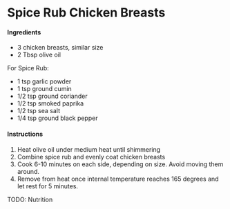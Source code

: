  # Spice Rub Chicken Breasts

#### Ingredients

- 3 chicken breasts, similar size
- 2 Tbsp olive oil 

For Spice Rub:
- 1 tsp garlic powder
- 1 tsp ground cumin
- 1/2 tsp ground coriander
- 1/2 tsp smoked paprika
- 1/2 tsp sea salt
- 1/4 tsp ground black pepper

#### Instructions
1. Heat olive oil under medium heat until shimmering
1. Combine spice rub and evenly coat chicken breasts
1. Cook 6-10 minutes on each side, depending on size. Avoid moving them around.
1. Remove from heat once internal temperature reaches 165 degrees and let rest for 5 minutes.

TODO: Nutrition
